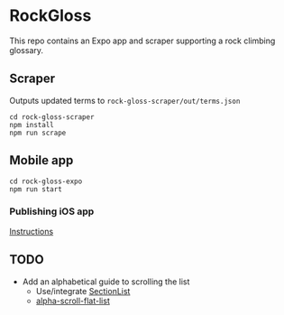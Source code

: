 # RockGloss

This repo contains an Expo app and scraper supporting a rock climbing glossary.

## Scraper

Outputs updated terms to `rock-gloss-scraper/out/terms.json`
```
cd rock-gloss-scraper
npm install
npm run scrape
```

## Mobile app

```
cd rock-gloss-expo
npm run start
```

### Publishing iOS app

[Instructions](https://medium.com/@jeffrey.allen.lewis/react-native-how-to-publish-an-expo-app-to-testflight-debug-common-errors-90e427b4b5ea)

## TODO

* Add an alphabetical guide to scrolling the list
  - Use/integrate [SectionList](https://facebook.github.io/react-native/docs/0.35/sectionlist)
  - [alpha-scroll-flat-list](https://github.com/bardog/Alpha-scroll-flat-list/blob/master/src/index.js)